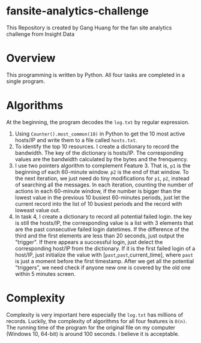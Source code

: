 # fansite-analytics-challenge
This Repository is created by Gang Huang for the fan site analytics challenge from Insight Data

# Overview
This programming is written by Python. All four tasks are completed in a single program.

# Algorithms
At the beginning, the program decodes the `log.txt` by regular expression.
1. Using `Counter().most_common(10)` in Python to get the 10 most active hosts/IP and write them to a file called `hosts.txt`.
2. To identify the top 10 resources. I create a dictionary to record the bandwidth. The key of the dictionary is hosts/IP. The corresponding values are the bandwidth calculated by the bytes and the frenquency.
3. I use two pointers algorithm to complement Feature 3. That is, `p1` is the beginning of each 60-minute window. `p2` is the end of that window. To the next iteration, we just need do tiny modifications for `p1`, `p2`, instead of searching all the messages. In each iteration, counting the number of actions in each 60-minute window, if the number is bigger than the lowest value in the previous 10 busiest 60-minutes periods, just let the current record into the list of 10 busiest periods and the record with loweast value out.
4. In task 4, I create a dictionary to record all potential failed login. the key is still the hosts/IP, the corresponding value is a list with 3 elements that are the past consecutive failed login datetimes. If the difference of the third and the first elements are less than 20 seconds, just output the "trigger". If there appears a successful login, just delect the corresponding host/IP from the dictionary. If it is the first failed login of a host/IP, just initialize the value with [`past`,`past`,current_time], where `past` is just a moment before the first timestamp. After we get all the potential "triggers", we need check if anyone new one is covered by the old one within 5 minutes screen.

# Complexity
Complexity is very important here especially the `log.txt` has millions of records. Luckily, the complexity of algorithms for all four features is `O(n)`. The running time of the program for the original file on my computer (Windows 10, 64-bit) is around 100 seconds. I believe it is acceptable.
